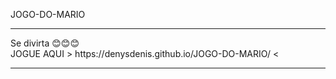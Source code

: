 JOGO-DO-MARIO
<hr>
Se divirta 😊😊😊<br>
JOGUE AQUI > https://denysdenis.github.io/JOGO-DO-MARIO/ <
<hr>
